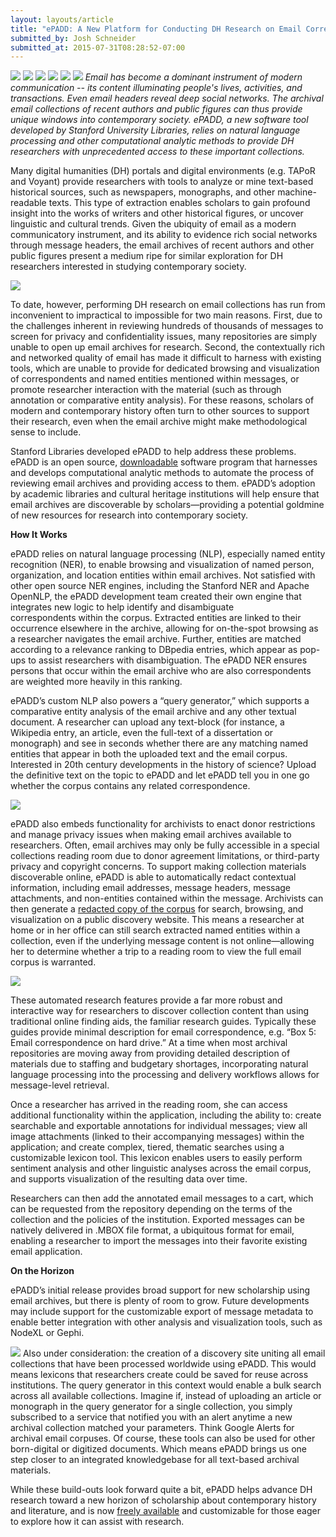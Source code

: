 ```yaml
---
layout: layouts/article
title: "ePADD: A New Platform for Conducting DH Research on Email Correspondence"
submitted_by: Josh Schneider
submitted_at: 2015-07-31T08:28:52-07:00
---
```


![](/post-images/epadd%20logo%20box.png)
![](/post-images/ePADD%20-%20Installed%20on%20laptop.png)
![](/post-images/ePADD%20-%20screenshot%20showing%20visualization%20of%20volume%20from%20particular%20correspondents%20over%20time.png)
![](/post-images/Collection%20Detail.PNG)
![](/post-images/ePADD%20-%20screenshot%20showing%20the%20interface%20for%20browsing%20image%20attachments.png)
![](/post-images/epadd%20logo%20box.png)
*Email has become a dominant instrument of modern communication -- its content illuminating people's lives, activities, and transactions. Even email headers reveal deep social networks. The archival email collections of recent authors and public figures can thus provide unique windows into contemporary society. ePADD, a new software tool developed by Stanford University Libraries, relies on natural language processing and other computational analytic methods to provide DH researchers with unprecedented access to these important collections.*




Many digital humanities (DH) portals and digital environments (e.g. TAPoR and Voyant) provide researchers with tools to analyze or mine text-based historical sources, such as newspapers, monographs, and other machine-readable texts. This type of extraction enables scholars to gain profound insight into the works of writers and other historical figures, or uncover linguistic and cultural trends. Given the ubiquity of email as a modern communicatory instrument, and its ability to evidence rich social networks through message headers, the email archives of recent authors and other public figures present a medium ripe for similar exploration for DH researchers interested in studying contemporary society.


![](/post-images/ePADD%20-%20Installed%20on%20laptop.png)



To date, however, performing DH research on email collections has run from inconvenient to impractical to impossible for two main reasons. First, due to the challenges inherent in reviewing hundreds of thousands of messages to screen for privacy and confidentiality issues, many repositories are simply unable to open up email archives for research. Second, the contextually rich and networked quality of email has made it difficult to harness with existing tools, which are unable to provide for dedicated browsing and visualization of correspondents and named entities mentioned within messages, or promote researcher interaction with the material (such as through annotation or comparative entity analysis). For these reasons, scholars of modern and contemporary history often turn to other sources to support their research, even when the email archive might make methodological sense to include.


Stanford Libraries developed ePADD to help address these problems. ePADD is an open source, [downloadable](https://library.stanford.edu/projects/epadd) software program that harnesses and develops computational analytic methods to automate the process of reviewing email archives and providing access to them. ePADD’s adoption by academic libraries and cultural heritage institutions will help ensure that email archives are discoverable by scholars—providing a potential goldmine of new resources for research into contemporary society.


**How It Works**


ePADD relies on natural language processing (NLP), especially named entity recognition (NER), to enable browsing and visualization of named person, organization, and location entities within email archives. Not satisfied with other open source NER engines, including the Stanford NER and Apache OpenNLP, the ePADD development team created their own engine that integrates new logic to help identify and disambiguate correspondents within the corpus. Extracted entities are linked to their occurrence elsewhere in the archive, allowing for on-the-spot browsing as a researcher navigates the email archive. Further, entities are matched according to a relevance ranking to DBpedia entries, which appear as pop-ups to assist researchers with disambiguation. The ePADD NER ensures persons that occur within the email archive who are also correspondents are weighted more heavily in this ranking.


ePADD’s custom NLP also powers a “query generator,” which supports a comparative entity analysis of the email archive and any other textual document. A researcher can upload any text-block (for instance, a Wikipedia entry, an article, even the full-text of a dissertation or monograph) and see in seconds whether there are any matching named entities that appear in both the uploaded text and the email corpus. Interested in 20th century developments in the history of science? Upload the definitive text on the topic to ePADD and let ePADD tell you in one go whether the corpus contains any related correspondence.


![](/post-images/ePADD%20-%20screenshot%20showing%20visualization%20of%20volume%20from%20particular%20correspondents%20over%20time.png)



ePADD also embeds functionality for archivists to enact donor restrictions and manage privacy issues when making email archives available to researchers. Often, email archives may only be fully accessible in a special collections reading room due to donor agreement limitations, or third-party privacy and copyright concerns. To support making collection materials discoverable online, ePADD is able to automatically redact contextual information, including email addresses, message headers, message attachments, and non-entities contained within the message. Archivists can then generate a [redacted copy of the corpus](http://epadd.stanford.edu/epadd/collections) for search, browsing, and visualization on a public discovery website. This means a researcher at home or in her office can still search extracted named entities within a collection, even if the underlying message content is not online—allowing her to determine whether a trip to a reading room to view the full email corpus is warranted.


![](/post-images/Collection%20Detail.PNG)



These automated research features provide a far more robust and interactive way for researchers to discover collection content than using traditional online finding aids, the familiar research guides. Typically these guides provide minimal description for email correspondence, e.g. “Box 5: Email correspondence on hard drive.” At a time when most archival repositories are moving away from providing detailed description of materials due to staffing and budgetary shortages, incorporating natural language processing into the processing and delivery workflows allows for message-level retrieval.


Once a researcher has arrived in the reading room, she can access additional functionality within the application, including the ability to: create searchable and exportable annotations for individual messages; view all image attachments (linked to their accompanying messages) within the application; and create complex, tiered, thematic searches using a customizable lexicon tool. This lexicon enables users to easily perform sentiment analysis and other linguistic analyses across the email corpus, and supports visualization of the resulting data over time.


Researchers can then add the annotated email messages to a cart, which can be requested from the repository depending on the terms of the collection and the policies of the institution. Exported messages can be natively delivered in .MBOX file format, a ubiquitous format for email, enabling a researcher to import the messages into their favorite existing email application.


**On the Horizon**


ePADD’s initial release provides broad support for new scholarship using email archives, but there is plenty of room to grow. Future developments may include support for the customizable export of message metadata to enable better integration with other analysis and visualization tools, such as NodeXL or Gephi.


![](/post-images/ePADD%20-%20screenshot%20showing%20the%20interface%20for%20browsing%20image%20attachments.png)
Also under consideration: the creation of a discovery site uniting all email collections that have been processed worldwide using ePADD. This would means lexicons that researchers create could be saved for reuse across institutions. The query generator in this context would enable a bulk search across all available collections. Imagine if, instead of uploading an article or monograph in the query generator for a single collection, you simply subscribed to a service that notified you with an alert anytime a new archival collection matched your parameters. Think Google Alerts for archival email corpuses. Of course, these tools can also be used for other born-digital or digitized documents. Which means ePADD brings us one step closer to an integrated knowledgebase for all text-based archival materials.


While these build-outs look forward quite a bit, ePADD helps advance DH research toward a new horizon of scholarship about contemporary history and literature, and is now [freely available](https://library.stanford.edu/projects/epadd) and customizable for those eager to explore how it can assist with research.


